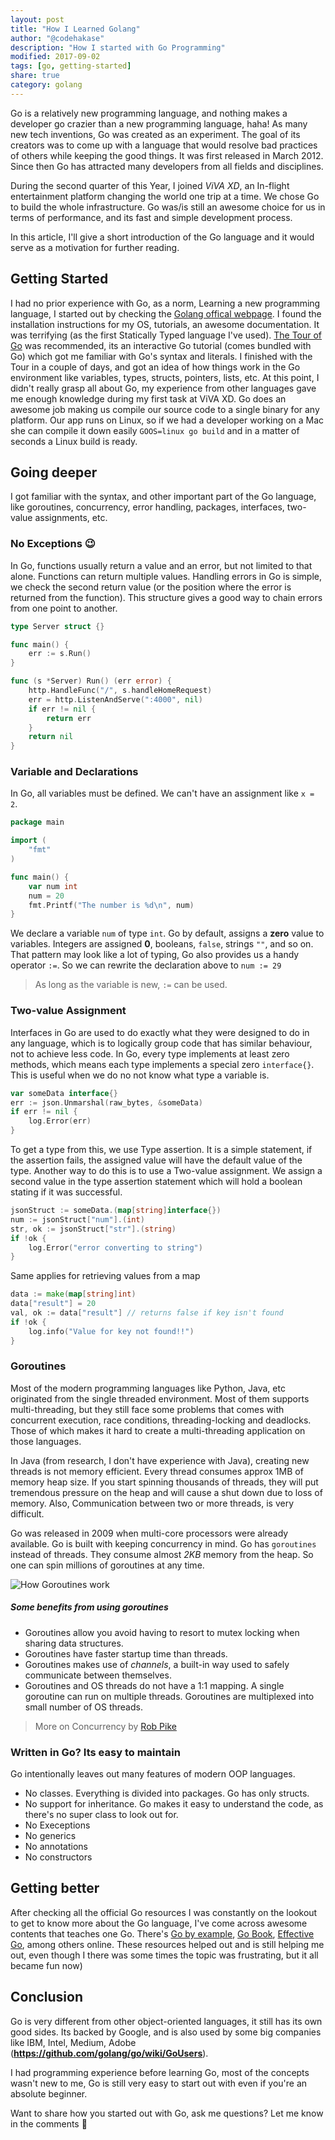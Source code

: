 ```yaml
---
layout: post
title: "How I Learned Golang"
author: "@codehakase"
description: "How I started with Go Programming"
modified: 2017-09-02
tags: [go, getting-started]
share: true
category: golang
---
```


Go is a relatively new programming language, and nothing makes a developer go crazier than a new programming language, haha! As many new tech inventions, Go was created as an experiment. The goal of its creators was to come up with a language that would resolve bad practices of others while keeping the good things. It was first released in March 2012. Since then Go has attracted many developers from all fields and disciplines.

During the second quarter of this Year, I joined *ViVA XD*, an In-flight entertainment platform changing the world one trip at a time. We chose Go to build the whole infrastructure. Go was/is still an awesome choice for us in terms of performance, and its fast and simple development process.

In this article, I'll give a short introduction of the Go language and it would serve as a motivation for further reading.

## Getting Started
I had no prior experience with Go, as a norm, Learning a new programming language, I started out by checking the [Golang offical webpage](https://golang.org/). I found the installation instructions for my OS, tutorials, an awesome documentation. It was terrifying (as the first Statically Typed language I've used). [The Tour of Go](https://tour.golang.org/welcome/1) was recommended, its an interactive Go tutorial (comes bundled with Go) which got me familiar with Go's syntax and literals. I finished with the Tour in a couple of days, and got an idea of how things work in the Go environment like variables, types, structs, pointers, lists, etc. At this point, I didn't really grasp all about Go, my experience from other languages gave me enough knowledge during my first task at ViVA XD. Go does an awesome job making us compile our source code to a single binary for any platform. Our app runs on Linux, so if we had a developer working on a Mac she can compile it down easily
`GOOS=linux go build` and in a matter of seconds a Linux build is ready.

## Going deeper
I got familiar with the syntax, and other important part of the Go language, like goroutines, concurrency, error handling, packages, interfaces, two-value assignments, etc.

### No Exceptions 😉
In Go, functions usually return a value and an error, but not limited to that alone. Functions can return multiple values. Handling errors in Go is simple, we check the second return value (or the position where the error is returned from the function). This structure gives a good way to chain errors from one point to another.
```go
type Server struct {}

func main() {
	err := s.Run()
}

func (s *Server) Run() (err error) {
	http.HandleFunc("/", s.handleHomeRequest)
	err = http.ListenAndServe(":4000", nil)
	if err != nil {
		return err
	}
	return nil
}
```
### Variable and Declarations
In Go, all variables must be defined. We can't have an assignment like `x = 2`.
```go
package main

import (
	"fmt"
)

func main() {
	var num int
	num = 20
	fmt.Printf("The number is %d\n", num)
}
```
We declare a variable `num` of type `int`. Go by default, assigns a **zero** value to variables. Integers are assigned **0**, booleans, `false`, strings `""`, and so on. That pattern may look like a lot of typing, Go also provides us a handy operator `:=`.
So we can rewrite the declaration above to `num := 29`

> As long as the variable is new, `:=` can be used.

### Two-value Assignment
Interfaces in Go are used to do exactly what they were designed to do in any language, which is to logically group code that has similar behaviour, not to achieve less code.
In Go, every type implements at least zero methods, which means each type implements a special zero `interface{}`. This is useful when we do no not know what type a variable is.
```go
var someData interface{}
err := json.Unmarshal(raw_bytes, &someData)
if err != nil {
	log.Error(err)
}
```
To get a type from this, we use Type assertion. It is a simple statement, if the assertion fails, the assigned value will have the default value of the type. Another way to do this is to use a Two-value assignment. We assign a second value in the type assertion statement which will hold a boolean stating if it was successful.
```go
jsonStruct := someData.(map[string]interface{})
num := jsonStruct["num"].(int)
str, ok := jsonStruct["str"].(string)
if !ok {
	log.Error("error converting to string")
}
```
Same applies for retrieving values from a map
```go
data := make(map[string]int)
data["result"] = 20
val, ok := data["result"] // returns false if key isn't found
if !ok {
	log.info("Value for key not found!!")
}
```


### Goroutines
Most of the modern programming languages like Python, Java, etc originated from the single threaded environment. Most of them supports multi-threading, but they still face some problems that comes with concurrent execution, race conditions, threading-locking and deadlocks. Those of which makes it hard to create a multi-threading application on those languages.

In Java (from research, I don't have experience with Java), creating new threads is not memory efficient. Every thread consumes approx 1MB of memory heap size. If you start spinning thousands of threads, they will put tremendous pressure on the heap and will cause a shut down due to loss of memory. Also, Communication between two or more threads, is very difficult.

Go was released in 2009 when multi-core processors were already available. Go is built with keeping concurrency in mind. Go has `goroutines` instead of threads. They consume almost *2KB* memory from the heap. So one can spin millions of goroutines at any time.


![How Goroutines work](https://cdn-images-1.medium.com/max/1600/1*NFojvbkdRkxz0ZDbu4ysNA.jpeg "How Goroutines work - http://golangtutorials.blogspot.in/2011/06/goroutines.html")


##### Some benefits from using goroutines
- Goroutines allow you avoid having to resort to mutex locking when sharing data structures.
- Goroutines have faster startup time than threads.
- Goroutines makes use of *channels*, a built-in way used to safely communicate between themselves.
- Goroutines and OS threads do not have a 1:1 mapping. A single goroutine can run on multiple threads. Goroutines are multiplexed into small number of OS threads.

> More on Concurrency by [Rob Pike](https://blog.golang.org/concurrency-is-not-parallelism)

### Written in Go? Its easy to maintain
Go intentionally leaves out many features of modern OOP languages.
- No classes. Everything is divided into packages. Go has only structs.
- No support for inheritance. Go makes it easy to understand the code, as there's no super class to look out for.
- No Execeptions
- No generics
- No annotations
- No constructors

## Getting better
After checking all the official Go resources I was constantly on the lookout to get to know more about the Go language, I've come across awesome contents that teaches one Go. There's [Go by example](https://gobyexample.com/), [Go Book](https://golang-book.com), [Effective Go](https://golang.org/doc/effective_go.html), among others online.
These resources helped out and is still helping me out, even though I there was some times the topic was frustrating, but it all became fun now)

## Conclusion
Go is very different from other object-oriented languages, it still has its own good sides. Its backed by Google, and is also used by some big companies like IBM, Intel, Medium, Adobe (**https://github.com/golang/go/wiki/GoUsers**).

I had programming experience before learning Go, most of the concepts wasn't new to me, Go is still very easy to start out with even if you're an absolute beginner.

Want to share how you started out with Go, ask me questions? Let me know in the comments 🙂
